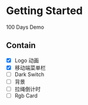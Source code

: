# Getting Started

100 Days Demo

## Contain

- [x] Logo 动画
- [x] 移动端菜单栏
- [ ] Dark Switch
- [ ] 背景
- [ ] 拉绳倒计时
- [ ] Rgb Card

